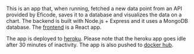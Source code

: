 This is an app that, when running, fetched a new data point from an API provided by Eficode, saves it to a database and visualizes the data on a chart. The backend is built with Node.js + Express and it uses a MongoDB database. The [frontend](http://github.com/vilmakoo/opendata-task-frontend) is a React app.

The app is deployed to [heroku](https://eficode-opendata-task.herokuapp.com/). Please note that the heroku app goes idle after 30 minutes of inactivity.
The app is also pushed to [docker hub](https://hub.docker.com/r/vilmakoo/eficode-opendata-task-backend).